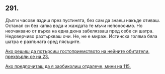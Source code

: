 ## 291.

Дълги часове яздиш през пустинята, без сам да знаеш накъде
отиваш. Останал си без капка вода и жаждата те мъчи непоносимо. Но
неочаквано от върха на една дюна забелязваш пред себе си шатра.
Недоверчиво разтъркваш очи. Не, не е мираж. Истинска голяма бяла
шатра е разпъната сред пясъците.

[Ако решиш да потърсиш гостоприемството на нейните обитатели,
прехвърли се на 23.](./23)

[Ако предпочиташ да я заобиколиш отдалече, мини на 115.](./115)
